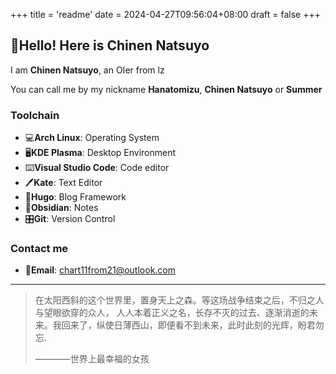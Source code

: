 +++
title = 'readme'
date = 2024-04-27T09:56:04+08:00
draft = false
+++

## 👋Hello! Here is Chinen Natsuyo

I am **Chinen Natsuyo**, an OIer from lz

You can call me by my nickname **Hanatomizu**, **Chinen Natsuyo** or **Summer**



### Toolchain

- 💻**Arch Linux**: Operating System
- 🖥️**KDE Plasma**: Desktop Environment
- ⌨️**Visual Studio Code**: Code editor
- 🖊️**Kate**: Text Editor
- 📰**Hugo**: Blog Framework
- 📝**Obsidian**: Notes
- 🎛️**Git**: Version Control

### Contact me

- 📧**Email**: [chart11from21@outlook.com](mailto:chart11from21@outlook.com)

---

> 在太阳西斜的这个世界里，置身天上之森。等这场战争结束之后，不归之人与望眼欲穿的众人， 人人本着正义之名，长存不灭的过去、逐渐消逝的未来。我回来了，纵使日薄西山，即便看不到未来，此时此刻的光辉，盼君勿忘.
>
> ――――世界上最幸福的女孩